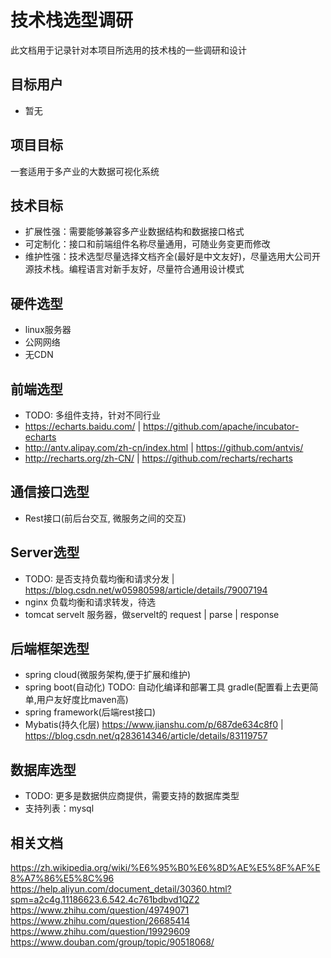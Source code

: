 # 技术栈选型调研
  此文档用于记录针对本项目所选用的技术栈的一些调研和设计
## 目标用户
- 暂无

## 项目目标
  一套适用于多产业的大数据可视化系统

## 技术目标
- 扩展性强：需要能够兼容多产业数据结构和数据接口格式
- 可定制化：接口和前端组件名称尽量通用，可随业务变更而修改
- 维护性强：技术选型尽量选择文档齐全(最好是中文友好)，尽量选用大公司开源技术栈。编程语言对新手友好，尽量符合通用设计模式

## 硬件选型
- linux服务器
- 公网网络
- 无CDN

## 前端选型
- TODO: 多组件支持，针对不同行业
- https://echarts.baidu.com/ | https://github.com/apache/incubator-echarts
- http://antv.alipay.com/zh-cn/index.html | https://github.com/antvis/
- http://recharts.org/zh-CN/ | https://github.com/recharts/recharts

## 通信接口选型
- Rest接口(前后台交互, 微服务之间的交互)

## Server选型
- TODO: 是否支持负载均衡和请求分发 | https://blog.csdn.net/w05980598/article/details/79007194
- nginx 负载均衡和请求转发，待选
- tomcat servelt 服务器，做servelt的 request | parse | response

## 后端框架选型
- spring cloud(微服务架构,便于扩展和维护)
- spring boot(自动化) TODO: 自动化编译和部署工具 gradle(配置看上去更简单,用户友好度比maven高)
- spring framework(后端rest接口)
- Mybatis(持久化层) https://www.jianshu.com/p/687de634c8f0 | https://blog.csdn.net/q283614346/article/details/83119757

## 数据库选型
- TODO: 更多是数据供应商提供，需要支持的数据库类型
- 支持列表：mysql

## 相关文档
https://zh.wikipedia.org/wiki/%E6%95%B0%E6%8D%AE%E5%8F%AF%E8%A7%86%E5%8C%96
https://help.aliyun.com/document_detail/30360.html?spm=a2c4g.11186623.6.542.4c761bdbvd1QZ2
https://www.zhihu.com/question/49749071
https://www.zhihu.com/question/26685414
https://www.zhihu.com/question/19929609
https://www.douban.com/group/topic/90518068/
